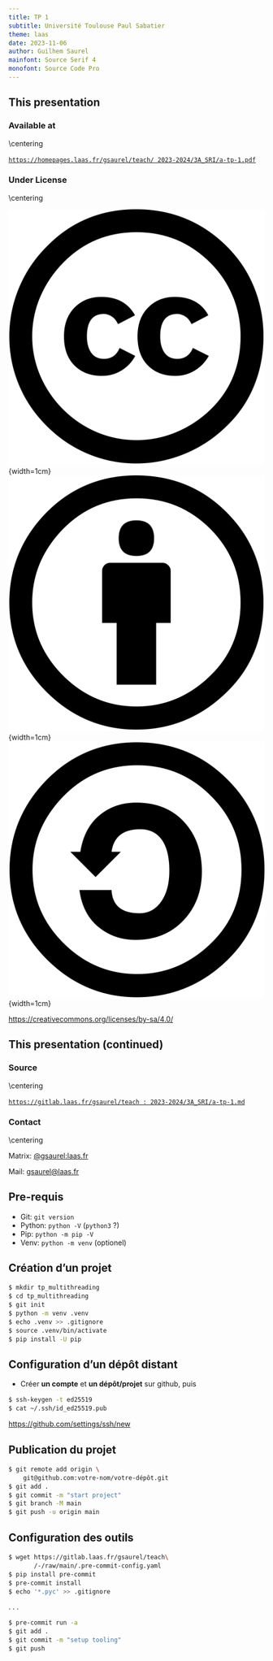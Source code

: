 ```yaml
---
title: TP 1
subtitle: Université Toulouse Paul Sabatier
theme: laas
date: 2023-11-06
author: Guilhem Saurel
mainfont: Source Serif 4
monofont: Source Code Pro
---
```


## This presentation

### Available at

\centering

[`https://homepages.laas.fr/gsaurel/teach/
2023-2024/3A_SRI/a-tp-1.pdf`](https://homepages.laas.fr/gsaurel/teach/2023-2024/3A_SRI/a-tp-1.pdf)

### Under License

\centering

![CC](media/cc.png){width=1cm}
![BY](media/by.png){width=1cm}
![SA](media/sa.png){width=1cm}

<https://creativecommons.org/licenses/by-sa/4.0/>

## This presentation (continued)

### Source

\centering

[`https://gitlab.laas.fr/gsaurel/teach :
2023-2024/3A_SRI/a-tp-1.md`](https://gitlab.laas.fr/gsaurel/teach/-/blob/main/2023-2024/3A_SRI/a-tp-1.md)

### Contact

\centering

Matrix: [@gsaurel:laas.fr](https://matrix.to/\#/@gsaurel:laas.fr)

Mail: [gsaurel@laas.fr](mailto::gsaurel@laas.fr)

## Pre-requis

- Git: `git version`
- Python: `python -V` (`python3` ?)
- Pip: `python -m pip -V`
- Venv: `python -m venv` (optionel)

## Création d’un projet

```bash
$ mkdir tp_multithreading
$ cd tp_multithreading
$ git init
$ python -m venv .venv
$ echo .venv >> .gitignore
$ source .venv/bin/activate
$ pip install -U pip
```

## Configuration d’un dépôt distant

- Créer **un compte** et **un dépôt/projet** sur github, puis

```bash
$ ssh-keygen -t ed25519
$ cat ~/.ssh/id_ed25519.pub
```

<https://github.com/settings/ssh/new>

## Publication du projet

```bash
$ git remote add origin \
    git@github.com:votre-nom/votre-dépôt.git
$ git add .
$ git commit -m "start project"
$ git branch -M main
$ git push -u origin main
```

## Configuration des outils

```bash
$ wget https://gitlab.laas.fr/gsaurel/teach\
       /-/raw/main/.pre-commit-config.yaml
$ pip install pre-commit
$ pre-commit install
$ echo '*.pyc' >> .gitignore
```

. . .

```bash
$ pre-commit run -a
$ git add .
$ git commit -m "setup tooling"
$ git push
```
